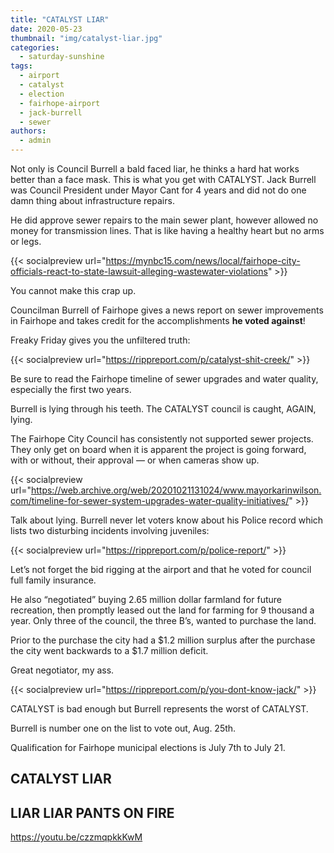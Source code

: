 ```yaml
---
title: "CATALYST LIAR"
date: 2020-05-23
thumbnail: "img/catalyst-liar.jpg"
categories: 
  - saturday-sunshine
tags: 
  - airport
  - catalyst
  - election
  - fairhope-airport
  - jack-burrell
  - sewer
authors: 
  - admin
---
```


Not only is Council Burrell a bald faced liar, he thinks a hard hat works better than a face mask. This is what you get with CATALYST. Jack Burrell was Council President under Mayor Cant for 4 years and did not do one damn thing about infrastructure repairs.

He did approve sewer repairs to the main sewer plant, however allowed no money for transmission lines. That is like having a healthy heart but no arms or legs.

{{< socialpreview url="https://mynbc15.com/news/local/fairhope-city-officials-react-to-state-lawsuit-alleging-wastewater-violations" >}}

You cannot make this crap up.

Councilman Burrell of Fairhope gives a news report on sewer improvements in Fairhope and takes credit for the accomplishments **he voted against**!

Freaky Friday gives you the unfiltered truth:

{{< socialpreview url="https://rippreport.com/p/catalyst-shit-creek/" >}}

Be sure to read the Fairhope timeline of sewer upgrades and water quality, especially the first two years.

Burrell is lying through his teeth. The CATALYST council is caught, AGAIN, lying.

The Fairhope City Council has consistently not supported sewer projects. They only get on board when it is apparent the project is going forward, with or without, their approval ⁠— or when cameras show up.

{{< socialpreview url="https://web.archive.org/web/20201021131024/www.mayorkarinwilson.com/timeline-for-sewer-system-upgrades-water-quality-initiatives/" >}}

Talk about lying. Burrell never let voters know about his Police record which lists two disturbing incidents involving juveniles:

{{< socialpreview url="https://rippreport.com/p/police-report/" >}}

Let’s not forget the bid rigging at the airport and that he voted for council full family insurance.

He also “negotiated” buying 2.65 million dollar farmland for future recreation, then promptly leased out the land for farming for 9 thousand a year. Only three of the council, the three B’s, wanted to purchase the land.

Prior to the purchase the city had a $1.2 million surplus after the purchase the city went backwards to a $1.7 million deficit.

Great negotiator, my ass.

{{< socialpreview url="https://rippreport.com/p/you-dont-know-jack/" >}}

CATALYST is bad enough but Burrell represents the worst of CATALYST.

Burrell is number one on the list to vote out, Aug. 25th.

Qualification for Fairhope municipal elections is July 7th to July 21.

## CATALYST LIAR

## LIAR LIAR PANTS ON FIRE

https://youtu.be/czzmqpkkKwM
